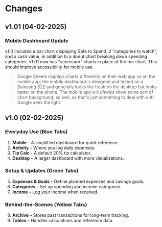 # Changes
## v1.01 (04-02-2025)

### Mobile Dashboard Update
v1.0 included a bar chart displaying Safe to Spend, 2 "categories to watch", and a cash value, in addition to a donut chart breaking down spending categories. v1.01 now has "scorecard" charts in place of the bar chart. This should improve accessibility for mobile use. 

> Google Sheets displays charts differently on their web app vs on the mobile app; the mobile dashboard is designed and tested on a Samsung S22 and generally looks like trash on the desktop but looks better on the phone. The mobile app will *always* show some sort of chart background, as well, so that's just something to deal with until Google sees the light.

## v1.0 (02-02-2025)

### Everyday Use (Blue Tabs)
1. **Mobile** – A simplified dashboard for quick reference.  
2. **Activity** – Where you log daily expenses.
3. **Tip Calc** - A default 20% tip calculator. 
4. **Desktop** – A larger dashboard with more visualizations.  

### Setup & Updates (Green Tabs)
5. **Expenses & Goals** – Define planned expenses and savings goals.  
6. **Categories** – Set up spending and income categories.  
7. **Income** – Log your income when received.  

### Behind-the-Scenes (Yellow Tabs)
8. **Archive** – Stores past transactions for long-term tracking.  
9. **Tables** – Handles calculations and reference data. 
